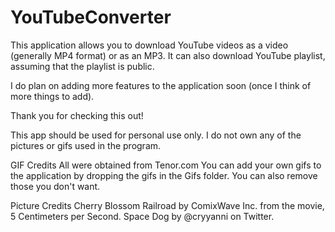 # YouTubeConverter
This application allows you to download YouTube videos as a video (generally MP4 format) or as an MP3.
It can also download YouTube playlist, assuming that the playlist is public.

I do plan on adding more features to the application soon (once I think of more things to add).

Thank you for checking this out!




This app should be used for personal use only. I do not own any of the pictures or gifs used in the program.

GIF Credits
All were obtained from Tenor.com
You can add your own gifs to the application by dropping the gifs in the Gifs folder. You can also remove those you don't want.

Picture Credits
Cherry Blossom Railroad by ComixWave Inc. from the movie, 5 Centimeters per Second.
Space Dog by @cryyanni on Twitter.
